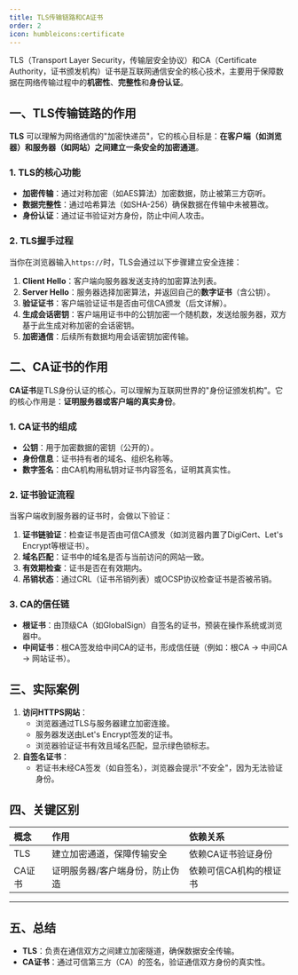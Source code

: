 ```yaml
---
title: TLS传输链路和CA证书
order: 2
icon: humbleicons:certificate
---
```


TLS（Transport Layer Security，传输层安全协议）和CA（Certificate Authority，证书颁发机构）证书是互联网通信安全的核心技术，主要用于保障数据在网络传输过程中的**机密性**、**完整性**和**身份认证**。

## **一、TLS传输链路的作用**

**TLS** 可以理解为网络通信的"加密快递员"，它的核心目标是：**在客户端（如浏览器）和服务器（如网站）之间建立一条安全的加密通道**。

### 1. **TLS的核心功能**

- **加密传输**：通过对称加密（如AES算法）加密数据，防止被第三方窃听。
- **数据完整性**：通过哈希算法（如SHA-256）确保数据在传输中未被篡改。
- **身份认证**：通过证书验证对方身份，防止中间人攻击。

### 2. **TLS握手过程**

当你在浏览器输入`https://`时，TLS会通过以下步骤建立安全连接：

1. **Client Hello**：客户端向服务器发送支持的加密算法列表。
2. **Server Hello**：服务器选择加密算法，并返回自己的**数字证书**（含公钥）。
3. **验证证书**：客户端验证证书是否由可信CA颁发（后文详解）。
4. **生成会话密钥**：客户端用证书中的公钥加密一个随机数，发送给服务器，双方基于此生成对称加密的会话密钥。
5. **加密通信**：后续所有数据均用会话密钥加密传输。

## **二、CA证书的作用**

**CA证书**是TLS身份认证的核心，可以理解为互联网世界的"身份证颁发机构"。它的核心作用是：**证明服务器或客户端的真实身份**。

### 1. **CA证书的组成**

- **公钥**：用于加密数据的密钥（公开的）。
- **身份信息**：证书持有者的域名、组织名称等。
- **数字签名**：由CA机构用私钥对证书内容签名，证明其真实性。

### 2. **证书验证流程**

当客户端收到服务器的证书时，会做以下验证：

1. **证书链验证**：检查证书是否由可信CA颁发（如浏览器内置了DigiCert、Let's Encrypt等根证书）。
2. **域名匹配**：证书中的域名是否与当前访问的网站一致。
3. **有效期检查**：证书是否在有效期内。
4. **吊销状态**：通过CRL（证书吊销列表）或OCSP协议检查证书是否被吊销。

### 3. **CA的信任链**

- **根证书**：由顶级CA（如GlobalSign）自签名的证书，预装在操作系统或浏览器中。
- **中间证书**：根CA签发给中间CA的证书，形成信任链（例如：根CA → 中间CA → 网站证书）。

## **三、实际案例**

1. **访问HTTPS网站**：
   - 浏览器通过TLS与服务器建立加密连接。
   - 服务器发送由Let's Encrypt签发的证书。
   - 浏览器验证证书有效且域名匹配，显示绿色锁标志。
2. **自签名证书**：
   - 若证书未经CA签发（如自签名），浏览器会提示"不安全"，因为无法验证身份。

## **四、关键区别**

| 概念   | 作用                            | 依赖关系               |
| :----- | :------------------------------ | :--------------------- |
| TLS    | 建立加密通道，保障传输安全      | 依赖CA证书验证身份     |
| CA证书 | 证明服务器/客户端身份，防止伪造 | 依赖可信CA机构的根证书 |

------

## **五、总结**

- **TLS**：负责在通信双方之间建立加密隧道，确保数据安全传输。
- **CA证书**：通过可信第三方（CA）的签名，验证通信双方身份的真实性。